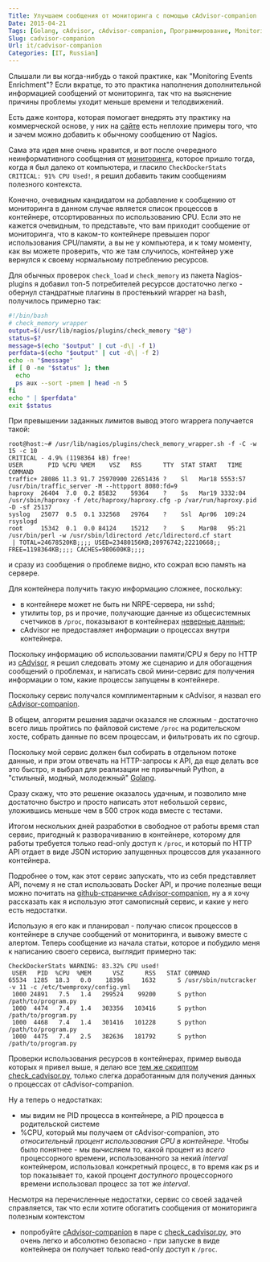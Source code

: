 ```yaml
---
Title: Улучшаем сообщения от мониторинга с помощью cAdvisor-companion
Date: 2015-04-21
Tags: [Golang, cAdvisor, cAdvisor-companion, Программирование, Monitoring]
Slug: cadvisor-companion
Url: it/cadvisor-companion
Categories: [IT, Russian]
---
```


Слышали ли вы когда-нибудь о такой практике, как "Monitoring Events Enrichment"?
Если вкратце, то это практика наполнения дополнительной информацией сообщений
от мониторинга, так что на выяснение причины проблемы уходит меньше времени
и телодвижений.

Есть даже контора, которая помогает внедрять эту практику на коммерческой основе,
у них на [сайте](http://www.eventenrichment.com/) есть неплохие примеры того,
что и зачем можно добавить к обычному сообщению от Nagios.

Сама эта идея мне очень нравится, и вот после очередного неинформативного
сообщения от [мониторинга](http://bulimov.ru/it/check-cadvisor/),
которое пришло тогда, когда я был далеко от компьютера, и гласило
`CheckDockerStats CRITICAL: 91% CPU Used!`, я решил добавить
таким сообщениям полезного контекста.

Конечно, очевидным кандидатом на добавление к сообщению от мониторинга
в данном случае является список процессов в контейнере, отсортированных
по использованию CPU. Если это не кажется очевидным, то представьте, что
вам приходит сообщение от мониторинга, что в каком-то контейнере превышен
порог использования CPU/памяти, а вы не у компьютера, и к тому моменту, как
вы можете проверить, что же там случилось, контейнер уже вернулся к своему
нормальному потреблению ресурсов.

Для обычных проверок `check_load` и `check_memory` из пакета Nagios-plugins
я добавил топ-5 потребителей ресурсов достаточно легко - обернул стандратные
плагины в простенький wrapper на bash, получилось примерно так:

```bash
#!/bin/bash
# check_memory wrapper
output=$(/usr/lib/nagios/plugins/check_memory "$@")
status=$?
message=$(echo "$output" | cut -d\| -f 1)
perfdata=$(echo "$output" | cut -d\| -f 2)
echo -n "$message"
if [ 0 -ne "$status" ]; then
  echo
  ps aux --sort -pmem | head -n 5
fi
echo " | $perfdata"
exit $status
```

При превышении заданных лимитов вывод этого wrapperа получается такой:

```shell
root@host:~# /usr/lib/nagios/plugins/check_memory_wrapper.sh -f -C -w 15 -c 10
CRITICAL - 4.9% (1198364 kB) free!
USER       PID %CPU %MEM    VSZ   RSS      TTY  STAT START   TIME COMMAND
traffic+ 28086 11.3 91.7 25970900 22651436 ?    Sl   Mar18 5553:57 /usr/bin/traffic_server -M --httpport 8080:fd=9
haproxy  26404  7.0  0.2 85832    59364    ?    Ss   Mar19 3332:04 /usr/sbin/haproxy -f /etc/haproxy/haproxy.cfg -p /var/run/haproxy.pid -D -sf 25137
syslog   25077  0.5  0.1 332568   29764    ?    Ssl  Apr06  109:24 rsyslogd
root     15342  0.1  0.0 84124    15212    ?    S    Mar08   95:21 /usr/bin/perl -w /usr/sbin/ldirectord /etc/ldirectord.cf start
 | TOTAL=24678520KB;;;; USED=23480156KB;20976742;22210668;; FREE=1198364KB;;;; CACHES=980600KB;;;;
```

и сразу из сообщения о проблеме видно, кто сожрал всю память на сервере.

Для контейнера получить такую информацию сложнее, поскольку:

- в контейнере может не быть ни NRPE-сервера, ни sshd;
- утилиты top, ps и прочие, получающие данные из общесистемных счетчиков
в `/proc`, показывают в контейнерах [неверные данные](http://fabiokung.com/2014/03/13/memory-inside-linux-containers/);
- cAdvisor не предоставляет информации о процессах внутри контейнера.

Поскольку информацию об использовании памяти/CPU я беру по HTTP из
[cAdvisor](https://github.com/google/cadvisor),
я решил следовать этому же сценарию и для обогащения сообщений о проблемах,
и написать свой мини-сервис для получения информации о том, какие процессы
запущены в контейнере.

Поскольку сервис получался комплиментарным к cAdvisor, я назвал его
[cAdvisor-companion](https://github.com/abulimov/cadvisor-companion).

В общем, алгоритм решения задачи оказался не сложным - достаточно всего лишь
пройтись по файловой системе `/proc` на родительском хосте, собрать данные
по всем процессам, и фильтровать их по cgroup.

Поскольку мой сервис должен был собирать в отдельном потоке данные,
и при этом отвечать на HTTP-запросы к API, да еще делать все это быстро, я выбрал
для реализации не привычный Python, а "стильный, модный, молодежный"
[Golang](http://golang.org/).

Сразу скажу, что это решение оказалось удачным, и позволило мне достаточно
быстро и просто написать этот небольшой сервис, уложившись меньше чем в 500
строк кода вместе с тестами.

Итогом нескольких дней разработки в свободное от работы время стал сервис,
пригодный к разворачиванию в контейнере, которому для работы требуется только
read-only доступ к `/proc`, и который по HTTP API отдает в виде JSON историю
запущенных процессов для указанного контейнера.

Подробнее о том, как этот сервис запускать, что из себя представляет API, почему
я не стал использовать Docker API, и прочие полезные вещи можно почитать на
[github-страничке cAdvisor-companion](https://github.com/abulimov/cadvisor-companion),
ну а я хочу рассказать как я использую этот самописный сервис, и какие у него
есть недостатки.

Использую я его как и планировал - получаю список процессов в контейнере в
случае сообщений от мониторинга, и вывожу вместе с алертом. Теперь сообщение
из начала статьи, которое и побудило меня к написанию своего сервиса,
выглядит примерно так:

```shell
CheckDockerStats WARNING: 83.32% CPU used!
 USER   PID  %CPU  %MEM      VSZ      RSS   STAT COMMAND
65534  1285  18.3   0.0    18396     1632      S /usr/sbin/nutcracker -v 11 -c /etc/twemproxy/config.yml
 1000 24891   7.5   1.4   299524    99200      S python /path/to/program.py
 1000  4474   7.4   1.4   303356   103416      S python /path/to/program.py
 1000  4468   7.4   1.4   301416   101228      S python /path/to/program.py
 1000  4475   7.4   2.5   382636   181792      S python /path/to/program.py
```

Проверки использования ресурсов в контейнерах, пример вывода которых я
привел выше, я делаю все
[тем же скриптом check_cadvisor.py](https://github.com/abulimov/utils/blob/master/nagios/check_cadvisor.py),
только слегка доработанным для получения данных о процессах от cAdvisor-companion.

Ну а теперь о недостатках:

- мы видим не PID процесса в контейнере, а PID процесса в родительской системе
- %CPU, который мы получаем от cAdvisor-companion, это *относительный процент
использования CPU в контейнере*. Чтобы было понятнее - мы вычисляем то,
какой процент из *всего* процессорного времени, использованного за некий
*interval* контейнером, использовал конкретный процесс, в то время как ps и top
показывает то, какой процент *доступного* процессорного времени использовал
процесс за тот же *interval*.

Несмотря на перечисленные недостатки, сервис со своей задачей справляется,
так что если хотите обогатить сообщения от мониторинга полезным контекстом
- попробуйте [cAdvisor-companion](https://github.com/abulimov/cadvisor-companion)
в паре с [check_cadvisor.py](https://github.com/abulimov/utils/blob/master/nagios/check_cadvisor.py),
это очень легко и абсолютно безопасно - при запуске в виде контейнера он получает
только read-only доступ к `/proc`.
